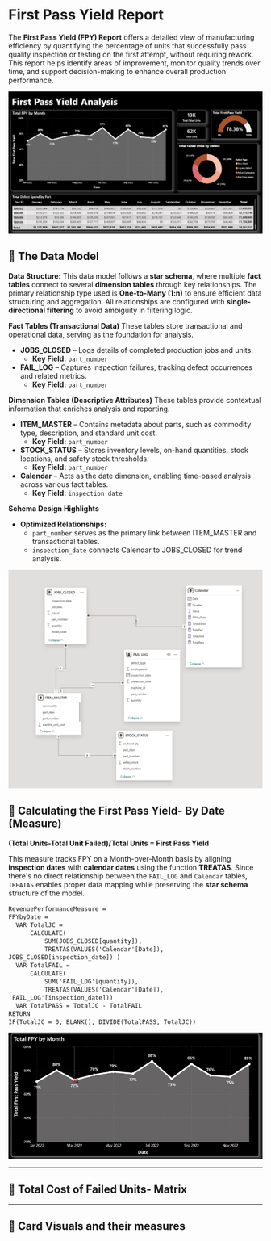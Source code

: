# First Pass Yield Report

The **First Pass Yield (FPY) Report** offers a detailed view of manufacturing efficiency by quantifying the percentage of units that successfully pass quality inspection or testing on the first attempt, without requiring rework. This report helps identify areas of improvement, monitor quality trends over time, and support decision-making to enhance overall production performance.

![FPY Report](https://raw.githubusercontent.com/louisehealey/FirstPassYield/main/FirstPassYieldReport.png)

## 🧮 The Data Model

**Data Structure:** 
This data model follows a **star schema**, where multiple **fact tables** connect to several **dimension tables** through key relationships. The primary relationship type used is **One-to-Many (1:n)** to ensure efficient data structuring and aggregation. All relationships are configured with **single-directional filtering** to avoid ambiguity in filtering logic.


**Fact Tables (Transactional Data)**
These tables store transactional and operational data, serving as the foundation for analysis.

- **JOBS_CLOSED** – Logs details of completed production jobs and units.  
  - **Key Field:** `part_number`
- **FAIL_LOG** – Captures inspection failures, tracking defect occurrences and related metrics.  
  - **Key Field:** `part_number`

**Dimension Tables (Descriptive Attributes)**
These tables provide contextual information that enriches analysis and reporting.

- **ITEM_MASTER** – Contains metadata about parts, such as commodity type, description, and standard  unit cost.  
  - **Key Field:** `part_number`
- **STOCK_STATUS** – Stores inventory levels, on-hand quantities, stock locations, and safety stock thresholds.  
  - **Key Field:** `part_number`
- **Calendar** – Acts as the date dimension, enabling time-based analysis across various fact tables.  
  - **Key Field:** `inspection_date`

**Schema Design Highlights**
- **Optimized Relationships:**  
  - `part_number` serves as the primary link between ITEM_MASTER and transactional tables.  
  - `inspection_date` connects Calendar to JOBS_CLOSED for trend analysis.  

![FPY Report](https://raw.githubusercontent.com/louisehealey/FirstPassYield/main/FPY_Data_Model.png)


## 🧮 Calculating the First Pass Yield- By Date (Measure)
**(Total Units-Total Unit Failed)/Total Units = First Pass Yield**

This measure tracks FPY on a Month-over-Month basis by aligning **inspection dates** with **calendar dates** using the function **TREATAS**. Since there's no direct relationship between the `FAIL_LOG` and `Calendar` tables, `TREATAS` enables proper data mapping while preserving the **star schema** structure of the model.
``` 
RevenuePerformanceMeasure =
FPYbyDate =
  VAR TotalJC =
      CALCULATE(
          SUM(JOBS_CLOSED[quantity]),
          TREATAS(VALUES('Calendar'[Date]), JOBS_CLOSED[inspection_date]) )
  VAR TotalFAIL =
      CALCULATE(
          SUM('FAIL_LOG'[quantity]),
          TREATAS(VALUES('Calendar'[Date]), 'FAIL_LOG'[inspection_date]))
  VAR TotalPASS = TotalJC - TotalFAIL
RETURN
IF(TotalJC = 0, BLANK(), DIVIDE(TotalPASS, TotalJC))
 ``` 
<p align="center">
  <img src="https://raw.githubusercontent.com/louisehealey/FirstPassYield/main/FirstPassYield.gif">
</p>


---

## 🧮 Total Cost of Failed Units- Matrix

---
## 🧮 Card Visuals and their measures
